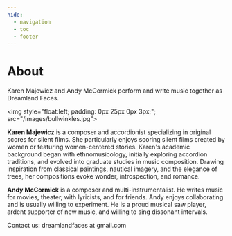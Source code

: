 ```yaml
---
hide:
  - navigation
  - toc
  - footer
---
```


# About

Karen Majewicz and Andy McCormick perform and write music together as Dreamland Faces.

<img style="float:left; padding: 0px 25px 0px 3px;"; src="/images/bullwinkles.jpg">

**Karen Majewicz**  is a composer and accordionist specializing in original scores for silent films. She particularly enjoys scoring silent films created by women or featuring women-centered stories. Karen's academic background began with ethnomusicology, initially exploring accordion traditions, and evolved into graduate studies in music composition. Drawing inspiration from classical paintings, nautical imagery, and the elegance of trees, her compositions evoke wonder, introspection, and romance.

**Andy McCormick** is a composer and multi-instrumentalist. He writes music for movies, theater, with lyricists, and for friends. Andy enjoys collaborating and is usually willing to experiment. He is a proud musical saw player, ardent supporter of new music, and willing to sing dissonant intervals.

Contact us: dreamlandfaces at gmail.com

